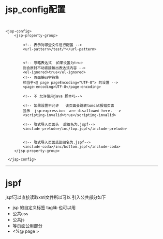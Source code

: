 # jsp_config配置
```


<jsp-config>
  	<jsp-property-group>
  	
  		<!-- 表示对哪些文件进行配置 -->
  		<url-pattern>/test/*</url-pattern>
  	
  		
  		<!-- 忽略表达式  如果设置为true 
  		则会原封不动直接输出表达式内容 -->
  		<el-ignored>true</el-ignored>
  		<!-- 页面编码字符集  
  		相当于<@ page pageEncoding="UTF-8"> 的设置 -->
  		<page-encoding>UTF-8</page-encoding>
  		
  		<!-- 不 允许使用java 脚本吗-->
  		
  		<!-- 如果设置不允许   该页面会跳转tomcat报错页面  
  		显示  jsp:expression  are disallowed here. -->
  		<scripting-invalid>true</scripting-invalid>
  		
  		<!-- 隐式导入页面头  后缀名为.jspf--> 
  		<include-prelude>/inc/top.jspf</include-prelude>
  		
  		
  		<!-- 隐式导入页面底部缀名为.jspf--> 
  		<include-coda>/inc/bottom.jspf</include-coda>
  	</jsp-property-group>
  	
 </jsp-config>

```









---

#  jspf  
jspf可以直接读取xml文件所以可以 引入公共部分如下
-  jsp 的自定义标签 taglib 也可以用  
-   公共css 
-   公共js
-   等页面公用部分
-   <%@ page >

